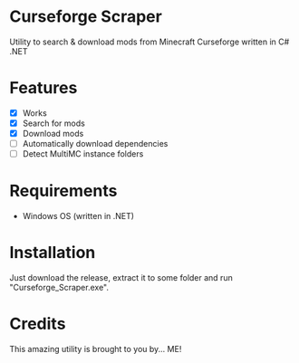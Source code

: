 # Curseforge Scraper
Utility to search &amp; download mods from Minecraft Curseforge written in C# .NET

# Features
- [x] Works
- [x] Search for mods
- [x] Download mods
- [ ] Automatically download dependencies
- [ ] Detect MultiMC instance folders

# Requirements
- Windows OS (written in .NET)

# Installation
Just download the release, extract it to some folder and run "Curseforge_Scraper.exe".

# Credits
This amazing utility is brought to you by... ME!
